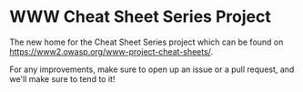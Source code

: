 # WWW Cheat Sheet Series Project

The new home for the Cheat Sheet Series project which can be found on <https://www2.owasp.org/www-project-cheat-sheets/>.

For any improvements, make sure to open up an issue or a pull request, and we'll make sure to tend to it!
